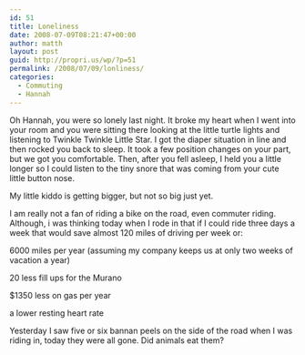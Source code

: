 ```yaml
---
id: 51
title: Loneliness
date: 2008-07-09T08:21:47+00:00
author: matth
layout: post
guid: http://propri.us/wp/?p=51
permalink: /2008/07/09/lonliness/
categories:
  - Commuting
  - Hannah
---
```

Oh Hannah, you were so lonely last night. It broke my heart when I went into your room and you were sitting there looking at the little turtle lights and listening to Twinkle Twinkle Little Star. I got the diaper situation in line and then rocked you back to sleep. It took a few position changes on your part, but we got you comfortable. Then, after you fell asleep, I held you a little longer so I could listen to the tiny snore that was coming from your cute little button nose.

My little kiddo is getting bigger, but not so big just yet.

I am really not a fan of riding a bike on the road, even commuter riding. Although, i was thinking today when I rode in that if I could ride three days a week that would save almost 120 miles of driving per week or:

6000 miles per year (assuming my company keeps us at only two weeks of vacation a year)

20 less fill ups for the Murano

$1350 less on gas per year

a lower resting heart rate

Yesterday I saw five or six bannan peels on the side of the road when I was riding in, today they were all gone.<!--more--> Did animals eat them?